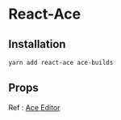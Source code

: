 # React-Ace

## Installation

```bash
yarn add react-ace ace-builds
```

## Props

Ref : [Ace Editor](https://github.com/securingsincity/react-ace/blob/master/docs/Ace.md)
